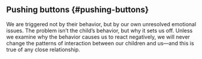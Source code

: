 ## Pushing buttons {#pushing-buttons}

We are triggered not by their behavior, but by our own unresolved emotional issues. The problem isn’t the child’s behavior, but why it sets us off. Unless we examine why the behavior causes us to react negatively, we will never change the patterns of interaction between our children and us—and this is true of any close relationship.